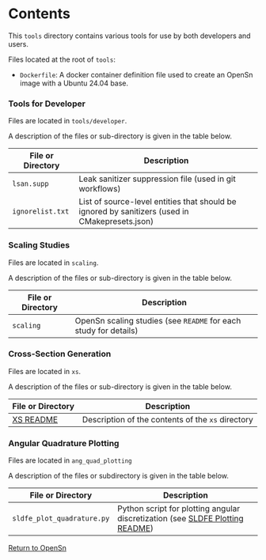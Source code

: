 # Contents 

This `tools` directory contains various tools for use by both developers and users.

Files located at the root of `tools`:
- `Dockerfile`: A docker container definition file used to create an OpenSn image with a Ubuntu 24.04 base.

### Tools for Developer

Files are located in `tools/developer`.

A description of the files or sub-directory is given in the table below.

| File or Directory  | Description                                                                                    |
|--------------------|------------------------------------------------------------------------------------------------|
| `lsan.supp`        | Leak sanitizer suppression file (used in git workflows)                                        |
| `ignorelist.txt`   | List of source-level entities that should be ignored by sanitizers (used in CMakepresets.json) |

### Scaling Studies

Files are located in `scaling`.

A description of the files or sub-directory is given in the table below.

| File or Directory | Description |
|-------------------| ----------- |
|  `scaling`        | OpenSn scaling studies (see `README` for each study for details) |

### Cross-Section Generation

Files are located in `xs`.

A description of the files or sub-directory is given in the table below.

| File or Directory | Description |
| ----------------- | ----------- |
| [XS README](./xs/MGXS_README.md) | Description of the contents of the `xs` directory |

### Angular Quadrature Plotting

Files are located in `ang_quad_plotting`

A description of the files or subdirectory is given in the table below.

| File or Directory | Description |
| ----------------- | ----------- |
| `sldfe_plot_quadrature.py` | Python script for plotting angular discretization (see [SLDFE Plotting README](./ang_quad_plotting/README.md)) | 

[Return to OpenSn](../README.md)
